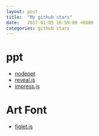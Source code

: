 ```yaml
---
layout: post
title:  "My github stars"
date:   2017-01-05 16:59:00 +0800
categories: github stars
---
```


# ppt
* [nodeppt](https://github.com/ksky521/nodePPT)
* [reveal.js](https://github.com/hakimel/reveal.js)
* [impress.js](https://github.com/impress/impress.js)

# Art Font
* [figlet.js](https://github.com/patorjk/figlet.js)
